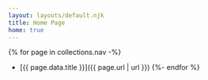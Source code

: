 ```yaml
---
layout: layouts/default.njk
title: Home Page
home: true
---
```


{% for page in collections.nav -%}
- [{{ page.data.title }}]({{ page.url | url }})
{%- endfor %}
